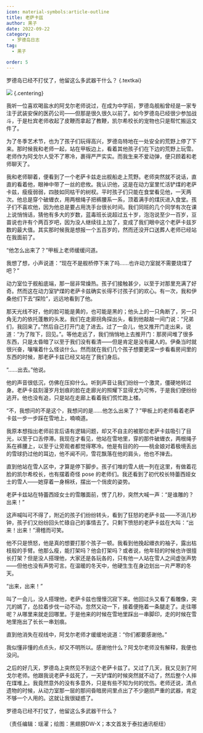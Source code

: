 ```yaml
---
icon: material-symbols:article-outline
title: 老萨卡兹
author: 黒子
date: 2022-09-22
category:
  - 罗德岛日志
tag:
  - 黒子

order: 5
---
```


罗德岛已经不打仗了，他留这么多武器干什么？ {.textkai}

<!-- more -->

![](./res/illustration/老萨卡兹.webp) {.centering}

我听一位喜欢喝盐水的阿戈尔老师说过，在成为中学前，罗德岛舰船曾经是一家专注于武装安保的医药公司——但那是很久很久以前了。如今罗德岛已经很少参加战斗，于是杜宾老师收起了皮鞭而拿起了教鞭，凯尔希校长的宠物也只是帮忙搬运文件了。

为了冬季艺术节，也为了孩子们玩得高兴，罗德岛特地在一处安全的荒野上停了下来。那时候我和老师一起，站在甲板边上，看着其他孩子们在下边的荒野上玩雪。老师作为阿戈尔人受不了寒冷，裹得严严实实。而我生来不爱动弹，便只顾着和老师聊天了。

我和老师聊着，便看到了一个老萨卡兹走出舰船走上荒野。老师突然就不说话，直直的看着他，眼神中带了一丝的悲攸。我认识他，这是在动力室里忙活铲煤的老萨卡兹，瘦瘦弱弱，四肢如同枯干的树杈。平时孩子们只能在食堂看见他，一天两次。他总是穿个破緾衣，用两根绳子把裤腰系一系，顶着满手的煤灰进入食堂。孩子们不喜欢他，因为他总是要占用洗手台很长时间。我们同班的几个同学有次在课上说悄悄话，猜他有多大的岁数，蓝毒班长说超过五十岁，泡泡说至少一百岁，豆苗说也许有个两百岁吧，因为没人继续往上加了，变成了我们眼中这个老萨卡兹岁数的最大值。其实那时候我是想报一个五百岁的，然而还没开口送葬人老师已经站在我面前了。

“他怎么出来了？”甲板上老师缓缓问道。

我想了想，小声说道：“现在不是舰桥停下来了吗……也许动力室就不需要烧煤了吧？”

动力室位于舰船底端，那一层非常燥热。孩子们接触甚少，以至于对那里充满了好奇。然而这在动力室铲煤的老萨卡兹确实长得不讨孩子们的欢心。有一次，我和伊桑他们下去“探险”，远远地看到了他。

那天光线不好，他的脸可能是黄的，也可能是黑的；他头上的一只角断了，另一只角无力的依托蓬散的头发。我们在走廊拐角探出头，看到他敲敲一间门说：“兄弟们，我回来了。”然后自己打开门走了进去。过了一会儿，他又推开门走出来，说道：“为了陛下，回见。”。等他走远了，我们悄悄地上去推开门：那房间堆了很多东西，只是太昏暗了以至于我们没有看清——但是肯定是没有藏人的。伊桑当时就很兴奋，嚷嚷着什么怪谈什么。然而就在我们几个孩子想要更深一步看看房间里的东西的时候，那老萨卡兹已经又站在了我们身后。

“……出去。”他说。

他的声音很低沉，仿佛在压抑什么。听到声音让我们纷纷一个激灵，僵硬地转过身。老萨卡兹刻漫岁月划痕的脸在走廊光的照耀下显得尤为可怖，于是我们便纷纷逃开。他也没有追，只是站在走廊上看着我们慌忙跑上楼。

“不，我想问的不是这个，我想问的是……他怎么出来了？”甲板上的老师看着老萨卡兹一步一步踩在雪地上，喃喃道。

我原本想指出老师前言后语有逻辑问题，却又不自主的被那位老萨卡兹吸引了目光，以至于口舌停滞。我现在才看见，他站在雪地里，穿的那件破緾衣，两根绳子系在裤腰上，以至于让旁观者都觉得寒冷。他是有目的的——桃金娘对着极境丢出的雪球扔过他的耳边，他不闻不问，雪花飘落在他的肩头，他也不掸去。

直到他站在雪人区中，才算是停下脚步。孩子们堆的雪人统一列在这里，有做着花脸的凯尔希校长，也有摆着奇怪 pose 的老师们。我还看到了初代校长特蕾西娅女士的雪人——她穿着一身棉袄，摆出一个俏皮的姿势。

老萨卡兹站在特蕾西娅女士的雪雕面前，愣了几秒，突然大喊一声：“是谁雕的？出来！”

这声喊叫可不得了，附近的孩子们纷纷转头，看到了狂怒的老萨卡兹——不消几秒钟，孩子们又纷纷回头忙碌自己的事情去了。只剩下愤怒的老萨卡兹在大叫：“出来！出来！”滑稽而可笑。

他不只是愤怒，他是真的想要打那个孩子一顿。我看到他挽起緾衣的袖子，露出枯枝般的手臂。他那么瘦，能打架吗？他会打架吗？或者说，他年轻的时候也许很擅长打架？但是没人搭理他，大家还是各玩各的，只有他一人站在雪人之间虚张声势——但他也没有声势可言。在温暖的冬天中，他硬生生在身边划出一片严寒的冬天。

“出来，出来！”

叫了一会儿，没人搭理他，老萨卡兹也慢慢沉寂下来。他回过头又看了看雕像，突兀的嫣了，怂拉着步伐一动不动，忽然又动一下，接着便拖着一条腿走了。走往哪呢？从哪里来就走回哪里。于是他来的时候在雪地里踩出一串脚印，走的时候在雪地里拖出了长长一串划痕。

直到他消失在视线中，阿戈尔老师才缓缓地说道：“你们都要感谢他。”

我似懂非懂的点点头，却又不明所以。感谢他什么？阿戈尔老师没有解释，我便也没问。

之后的好几天，罗德岛上突然见不到这个老萨卡兹了。又过了几天，我又见到了阿戈尔老师。他跟我说老萨卡兹死了，一天铲煤的时候突然就不动了，然后整个人摔在煤堆上。我竟然意外的没有多意外，只是有些不知为何的忧伤。老师还说，清点遗物的时候，从动力室那一层的那间昏暗房间里点出了不少磨损严重的武器，肯定不够一个人用的。这就让我很疑惑了。

罗德岛已经不打仗了，他留这么多武器干什么？<eod />

（责任编辑：瑶濯；绘图：黑翅膀DW-X；本文首发于泰拉通讯枢纽）

<FakeAds />